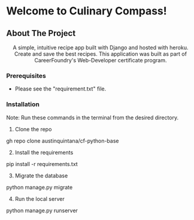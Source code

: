 # Welcome to Culinary Compass! 

## About The Project

<p align="center">
A simple, intuitive recipe app built with Django and hosted with heroku. Create and save the best recipes. This application was built as part of CareerFoundry's Web-Developer certificate program. 
</p>

### Prerequisites

- Please see the "requirement.txt" file.

### Installation

Note: Run these commands in the terminal from the desired directory.

1. Clone the repo 

gh repo clone austinquintana/cf-python-base

2. Install the requirements 

pip install -r requirements.txt

3. Migrate the database

python manage.py migrate

4. Run the local server 

python manage.py runserver 
